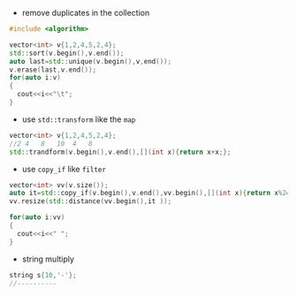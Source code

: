 - remove duplicates in the collection
```c++
#include <algorithm>

vector<int> v{1,2,4,5,2,4};
std::sort(v.begin(),v.end());
auto last=std::unique(v.begin(),v,end());
v.erase(last,v.end());
for(auto i:v)
{
  cout<<i<<"\t";
}
```
- use `std::transform` like the `map`
```c++
vector<int> v{1,2,4,5,2,4};
//2	4	8	10	4	8
std::trandform(v.begin(),v.end(),[](int x){return x+x;};

```
- use `copy_if` like `filter`
```c++
vector<int> vv(v.size());
auto it=std::copy_if(v.begin(),v.end(),vv.begin(),[](int x){return x%2==0;};
vv.resize(std::distance(vv.begin(),it ));

for(auto i:vv)
{
  cout<<i<<" ";
}
```
- string multiply
```c++
string s{10,'-'};
//----------
```
